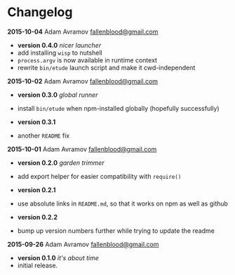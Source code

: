 # Changelog

**2015-10-04**  Adam Avramov  <fallenblood@gmail.com>

* **version 0.4.0** *nicer launcher*
* add installing `wisp` to nutshell
* `process.argv` is now available in runtime context
* rewrite `bin/etude` launch script and make it cwd-independent

**2015-10-02**  Adam Avramov  <fallenblood@gmail.com>

* **version 0.3.0** *global runner*
* install `bin/etude` when npm-installed globally (hopefully successfully)

* **version 0.3.1**
* another `README` fix

**2015-10-01**  Adam Avramov  <fallenblood@gmail.com>

* **version 0.2.0** *garden trimmer*
* add export helper for easier compatibility with `require()`

* **version 0.2.1**
* use absolute links in `README.md`, so that it works on npm as well as github

* **version 0.2.2**
* bump up version numbers further while trying to update the readme

**2015-09-26**  Adam Avramov  <fallenblood@gmail.com>

* **version 0.1.0** *it's about time*
* initial release.
